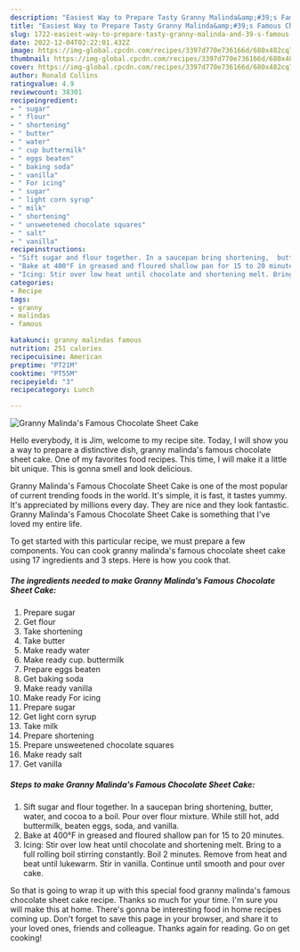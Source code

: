 ```yaml
---
description: "Easiest Way to Prepare Tasty Granny Malinda&amp;#39;s Famous Chocolate Sheet Cake"
title: "Easiest Way to Prepare Tasty Granny Malinda&amp;#39;s Famous Chocolate Sheet Cake"
slug: 1722-easiest-way-to-prepare-tasty-granny-malinda-and-39-s-famous-chocolate-sheet-cake
date: 2022-12-04T02:22:01.432Z
image: https://img-global.cpcdn.com/recipes/3397d770e736166d/680x482cq70/granny-malindas-famous-chocolate-sheet-cake-recipe-main-photo.jpg
thumbnail: https://img-global.cpcdn.com/recipes/3397d770e736166d/680x482cq70/granny-malindas-famous-chocolate-sheet-cake-recipe-main-photo.jpg
cover: https://img-global.cpcdn.com/recipes/3397d770e736166d/680x482cq70/granny-malindas-famous-chocolate-sheet-cake-recipe-main-photo.jpg
author: Ronald Collins
ratingvalue: 4.9
reviewcount: 38301
recipeingredient:
- " sugar"
- " flour"
- " shortening"
- " butter"
- " water"
- " cup buttermilk"
- " eggs beaten"
- " baking soda"
- " vanilla"
- " For icing"
- " sugar"
- " light corn syrup"
- " milk"
- " shortening"
- " unsweetened chocolate squares"
- " salt"
- " vanilla"
recipeinstructions:
- "Sift sugar and flour together. In a saucepan bring shortening,  butter,  water, and cocoa to a boil. Pour over flour mixture. While still hot, add buttermilk, beaten eggs, soda, and vanilla."
- "Bake at 400°F in greased and floured shallow pan for 15 to 20 minutes."
- "Icing: Stir over low heat until chocolate and shortening melt. Bring to a full rolling boil stirring constantly. Boil 2 minutes. Remove from heat and beat until lukewarm. Stir in vanilla. Continue until smooth and pour over cake."
categories:
- Recipe
tags:
- granny
- malindas
- famous

katakunci: granny malindas famous 
nutrition: 251 calories
recipecuisine: American
preptime: "PT21M"
cooktime: "PT55M"
recipeyield: "3"
recipecategory: Lunch

---
```



![Granny Malinda&#39;s Famous Chocolate Sheet Cake](https://img-global.cpcdn.com/recipes/3397d770e736166d/680x482cq70/granny-malindas-famous-chocolate-sheet-cake-recipe-main-photo.jpg)

Hello everybody, it is Jim, welcome to my recipe site. Today, I will show you a way to prepare a distinctive dish, granny malinda&#39;s famous chocolate sheet cake. One of my favorites food recipes. This time, I will make it a little bit unique. This is gonna smell and look delicious.



Granny Malinda&#39;s Famous Chocolate Sheet Cake is one of the most popular of current trending foods in the world. It's simple, it is fast, it tastes yummy. It's appreciated by millions every day. They are nice and they look fantastic. Granny Malinda&#39;s Famous Chocolate Sheet Cake is something that I've loved my entire life.


To get started with this particular recipe, we must prepare a few components. You can cook granny malinda&#39;s famous chocolate sheet cake using 17 ingredients and 3 steps. Here is how you cook that.

<!--inarticleads1-->

##### The ingredients needed to make Granny Malinda&#39;s Famous Chocolate Sheet Cake:

1. Prepare  sugar
1. Get  flour
1. Take  shortening
1. Take  butter
1. Make ready  water
1. Make ready  cup. buttermilk
1. Prepare  eggs beaten
1. Get  baking soda
1. Make ready  vanilla
1. Make ready  For icing
1. Prepare  sugar
1. Get  light corn syrup
1. Take  milk
1. Prepare  shortening
1. Prepare  unsweetened chocolate squares
1. Make ready  salt
1. Get  vanilla




<!--inarticleads2-->

##### Steps to make Granny Malinda&#39;s Famous Chocolate Sheet Cake:

1. Sift sugar and flour together. In a saucepan bring shortening,  butter,  water, and cocoa to a boil. Pour over flour mixture. While still hot, add buttermilk, beaten eggs, soda, and vanilla.
1. Bake at 400°F in greased and floured shallow pan for 15 to 20 minutes.
1. Icing: Stir over low heat until chocolate and shortening melt. Bring to a full rolling boil stirring constantly. Boil 2 minutes. Remove from heat and beat until lukewarm. Stir in vanilla. Continue until smooth and pour over cake.




So that is going to wrap it up with this special food granny malinda&#39;s famous chocolate sheet cake recipe. Thanks so much for your time. I'm sure you will make this at home. There's gonna be interesting food in home recipes coming up. Don't forget to save this page in your browser, and share it to your loved ones, friends and colleague. Thanks again for reading. Go on get cooking!
